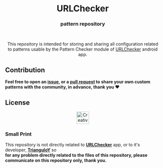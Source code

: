 <!-- ---------- Header ---------- -->
<div align="center">

# URLChecker
### pattern repository
</div>

<br>
<!-- ---------- Description ---------- -->
<div align="center">

This repository is intended for storing and sharing all configuration related  
to patterns usable by the Pattern Checker module of [URLChecker](https://github.com/TrianguloY/UrlChecker) android app.

</div>

<!-- ---------- Contribution ---------- -->
## Contribution

**Feel free to open an [**issue**](https://github.com/Raj9039852537/urlChecker-patternchecker-config/issues/new), or a [**pull request**](https://help.github.com/articles/about-pull-requests/) to share your own custom patterns with the community, in advance, thank you :heart:**

<!-- ---------- License ---------- -->

## License

<div align="center">

[<img src="https://mirrors.creativecommons.org/presskit/buttons/88x31/png/by.png"
alt="Creative Commons Attribution 4.0 International"
height="40">](http://creativecommons.org/licenses/by/4.0/)

</div>

<!-- ---------- Small Print ---------- -->
### Small Print

This repository is not directly related to [**URLChecker**](https://github.com/TrianguloY/UrlChecker) app, or to it's developer, [**TrianguloY**](https://github.com/TrianguloY) so \
**for any problem directly related to the files of this repository, please communicate on this repository only, thank you.**
